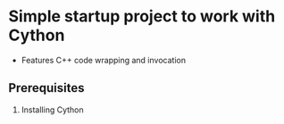 # Simple startup project to work with Cython

- Features C++ code wrapping and invocation

## Prerequisites

1. Installing Cython

